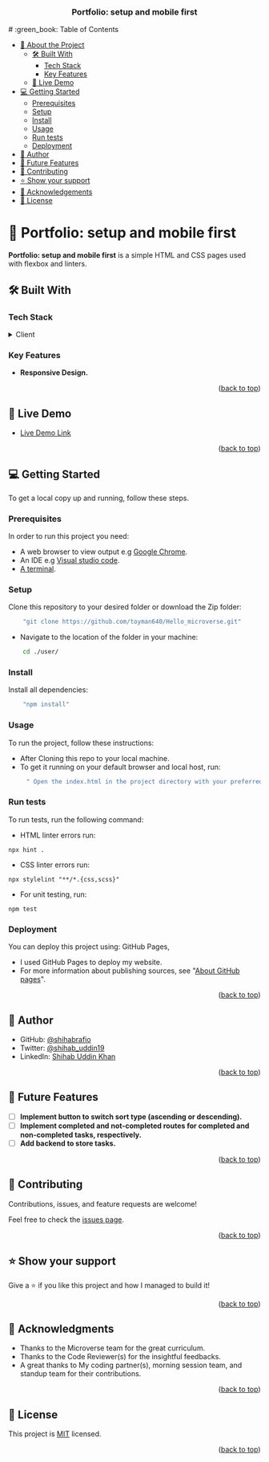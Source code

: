 <a name="readme-top"></a>

<div align="center">
  <h3><b>Portfolio: setup and mobile first</b></h3>
</div>
# :green_book: Table of Contents

- [:book: About the Project](#about-project)
  - [🛠 Built With](#built-with)
    - [Tech Stack](#tech-stack)
    - [Key Features](#key-features)
  - [:rocket: Live Demo](#live-demo)
- [:computer: Getting Started](#getting-started)
  - [Prerequisites](#prerequisites)
  - [Setup](#setup)
  - [Install](#install)
  - [Usage](#usage)
  - [Run tests](#run-tests)
  - [Deployment](#deployment)
- [:bust_in_silhouette: Author](#author)
- [:telescope: Future Features](#future-features)
- [:handshake: Contributing](#contributing)
- [:star:️ Show your support](#support)
- [:pray: Acknowledgements](#acknowledgements)
- [:memo: License](#license)

# :book: Portfolio: setup and mobile first <a name="about-project"></a>

**Portfolio: setup and mobile first** is a simple HTML and CSS pages used with flexbox and linters.

## 🛠 Built With <a name="built-with"></a>

### Tech Stack <a name="tech-stack"></a>

<details>
  <summary>Client</summary>
  <ul>
    <li><a href="https://developer.mozilla.org/en-US/docs/Web/HTML">HTML</a></li>
    <li><a href="https://developer.mozilla.org/en-US/docs/Web/CSS">CSS</a></li>
    <li><a href="https://mozilla.github.io/addons-linter/">Linters</a></li>
    <li><a href="https://css-tricks.com/snippets/css/a-guide-to-flexbox/">FlexBox</a></li>
  </ul>
</details>

### Key Features <a name="key-features"></a>

- **Responsive Design.**

<p align="right">(<a href="#readme-top">back to top</a>)</p>

<!-- LIVE DEMO -->

## 🚀 Live Demo <a name="live-demo"></a>

- [Live Demo Link](https://shihabrafio.github.io/Portfolio-setup-and-mobile-first/)

<p align="right">(<a href="#readme-top">back to top</a>)</p>

## :computer: Getting Started <a name="getting-started"></a>

To get a local copy up and running, follow these steps.

### Prerequisites

In order to run this project you need:

- A web browser to view output e.g [Google Chrome](https://www.google.com/chrome/).
- An IDE e.g [Visual studio code](https://code.visualstudio.com/).
- [A terminal](https://code.visualstudio.com/docs/terminal/basics).

### Setup

Clone this repository to your desired folder or download the Zip folder:

```sh
    "git clone https://github.com/toyman640/Hello_microverse.git"
```

- Navigate to the location of the folder in your machine:

```sh
    cd ./user/
```

### Install

Install all dependencies:

```sh
    "npm install"
```

### Usage

To run the project, follow these instructions:

- After Cloning this repo to your local machine.
- To get it running on your default browser and local host, run:

```sh
     " Open the index.html in the project directory with your preferred browser to run the project"
```

### Run tests

To run tests, run the following command:

- HTML linter errors run:

```
npx hint .
```

- CSS linter errors run:

```
npx stylelint "**/*.{css,scss}"
```

- For unit testing, run:

```
npm test
```

### Deployment <a name="deployment"></a>

You can deploy this project using: GitHub Pages,

- I used GitHub Pages to deploy my website.
- For more information about publishing sources, see "[About GitHub pages](https://docs.github.com/en/pages/getting-started-with-github-pages/about-github-pages#publishing-sources-for-github-pages-sites)".

<p align="right">(<a href="#readme-top">back to top</a>)</p>

## :bust_in_silhouette: Author <a name="author"></a>

- GitHub: [@shihabrafio](https://github.com/shihabrafio)
- Twitter: [@shihab_uddin19](https://twitter.com/shihab_uddin19)
- LinkedIn: [Shihab Uddin Khan](https://www.linkedin.com/in/shihab-uddin-khan-45620a16a/)

<p align="right">(<a href="#readme-top">back to top</a>)</p>

## :telescope: Future Features <a name="future-features"></a>

- [ ] **Implement button to switch sort type (ascending or descending).**
- [ ] **Implement completed and not-completed routes for completed and non-completed tasks, respectively.**
- [ ] **Add backend to store tasks.**

<p align="right">(<a href="#readme-top">back to top</a>)</p>

## :handshake: Contributing <a name="contributing"></a>

Contributions, issues, and feature requests are welcome!

Feel free to check the [issues page](../../issues/).

<p align="right">(<a href="#readme-top">back to top</a>)</p>

## :star:️ Show your support <a name="support"></a>

Give a :star:️ if you like this project and how I managed to build it!

<p align="right">(<a href="#readme-top">back to top</a>)</p>

## :pray: Acknowledgments <a name="acknowledgements"></a>

- Thanks to the Microverse team for the great curriculum.
- Thanks to the Code Reviewer(s) for the insightful feedbacks.
- A great thanks to My coding partner(s), morning session team, and standup team for their contributions.

<p align="right">(<a href="#readme-top">back to top</a>)</p>

## :memo: License <a name="license"></a>

This project is [MIT](./MIT.md) licensed.

<p align="right">(<a href="#readme-top">back to top</a>)</p>
